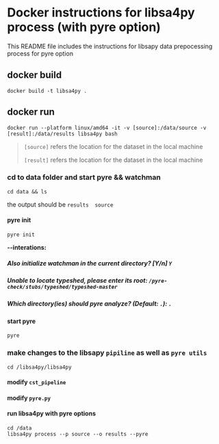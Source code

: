 # Docker instructions for libsa4py process (with pyre option)


This README file includes the instructions for libsapy data prepocessing process for pyre option

[//]: # (> [name= Lang Feng])

[//]: # (> [time=Wed, Nov 16, 2022 9:51 AM])


## docker build
```
docker build -t libsa4py .
```

## docker run
```
docker run --platform linux/amd64 -it -v [source]:/data/source -v [result]:/data/results libsa4py bash 
```
> `[source]` refers the location for the dataset in the local machine
> 
> `[result]` refers the location for the dataset in the local machine


### cd to data folder and start pyre && watchman
```
cd data && ls
```
the output should be `results  source`
#### pyre init 
```
pyre init
```
**--interations:**
##### Also initialize watchman in the current directory? [Y/n] `Y`
##### Unable to locate typeshed, please enter its root:  `/pyre-check/stubs/typeshed/typeshed-master`
##### Which directory(ies) should pyre analyze? (Default: `.`):  `.`

#### start pyre
```
pyre
```



<!-- docker run --platform linux/amd64 -it -v /Users/fenglang/Desktop/libsa4py/dataset:/data/source -v /Users/fenglang/Desktop/libsa4py/processedprojects:/data/results libsa4py bash  -->

### make changes to the libsapy `pipiline` as well as `pyre utils`
```
cd /libsa4py/libsa4py
```
#### modify `cst_pipeline`


#### modify `pyre.py`


#### run libsa4py with pyre options
```
cd /data
libsa4py process --p source --o results --pyre
```

